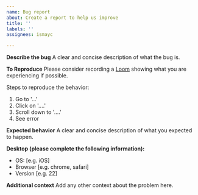 ```yaml
---
name: Bug report
about: Create a report to help us improve
title: ''
labels: ''
assignees: ismayc

---
```


**Describe the bug**
A clear and concise description of what the bug is.

**To Reproduce**
Please consider recording a [Loom](https://www.loom.com/) showing what you are experiencing if possible. 

Steps to reproduce the behavior:
1. Go to '...'
2. Click on '....'
3. Scroll down to '....'
4. See error

**Expected behavior**
A clear and concise description of what you expected to happen.

**Desktop (please complete the following information):**
 - OS: [e.g. iOS]
 - Browser [e.g. chrome, safari]
 - Version [e.g. 22]

**Additional context**
Add any other context about the problem here.
